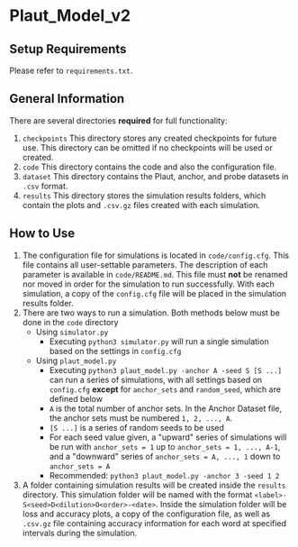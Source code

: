 # Plaut_Model_v2

## Setup Requirements
Please refer to `requirements.txt`.

## General Information
There are several directories **required** for full functionality:
 1. `checkpoints` This directory stores any created checkpoints for future use. This directory can be omitted if no checkpoints will be used or created.
 2. `code` This directory contains the code and also the configuration file.
 3. `dataset` This directory contains the Plaut, anchor, and probe datasets in `.csv` format.
 4. `results` This directory stores the simulation results folders, which contain the plots and `.csv.gz` files created with each simulation.


## How to Use
1. The configuration file for simulations is located in `code/config.cfg`. This file contains all user-settable parameters. The description of each parameter is available in `code/README.md`. This file must **not** be renamed nor moved in order for the simulation to run successfully. With each simulation, a copy of the `config.cfg` file will be placed in the simulation results folder.
2. There are two ways to run a simulation. Both methods below must be done in the `code` directory
    - Using `simulator.py`
        - Executing `python3 simulator.py` will run a single simulation based on the settings in `config.cfg`
    - Using `plaut_model.py`
        - Executing `python3 plaut_model.py -anchor A -seed S [S ...]` can run a series of simulations, with all settings based on `config.cfg` **except** for `anchor_sets` and `random_seed`, which are defined below
        - `A` is the total number of anchor sets. In the Anchor Dataset file, the anchor sets must be numbered `1, 2, ..., A`.
        - `[S ...]` is a series of random seeds to be used
        - For each seed value given, a "upward" series of simulations will be run with `anchor_sets = 1` up to `anchor_sets = 1, ..., A-1`, and a "downward" series of `anchor_sets = A, ..., 1` down to `anchor_sets = A`
        - Recommended: `python3 plaut_model.py -anchor 3 -seed 1 2`
3. A folder containing simulation results will be created inside the `results` directory. This simulation folder will be named with the format `<label>-S<seed>D<dilution>O<order>-<date>`. Inside the simulation folder will be loss and accuracy plots, a copy of the configuration file, as well as `.csv.gz` file containing accuracy information for each word at specified intervals during the simulation.